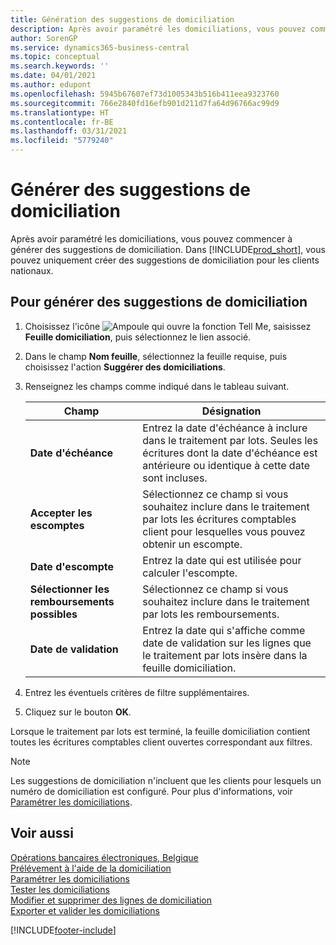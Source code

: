 ```yaml
---
title: Génération des suggestions de domiciliation
description: Après avoir paramétré les domiciliations, vous pouvez commencer à générer des suggestions de domiciliation. Vous pouvez uniquement créer des suggestions de domiciliation pour les clients nationaux.
author: SorenGP
ms.service: dynamics365-business-central
ms.topic: conceptual
ms.search.keywords: ''
ms.date: 04/01/2021
ms.author: edupont
ms.openlocfilehash: 5945b67607ef73d1005343b516b411eea9323760
ms.sourcegitcommit: 766e2840fd16efb901d211d7fa64d96766ac99d9
ms.translationtype: HT
ms.contentlocale: fr-BE
ms.lasthandoff: 03/31/2021
ms.locfileid: "5779240"
---
```

# <a name="generate-domiciliation-suggestions"></a>Générer des suggestions de domiciliation
Après avoir paramétré les domiciliations, vous pouvez commencer à générer des suggestions de domiciliation. Dans [!INCLUDE[prod_short](../../includes/prod_short.md)], vous pouvez uniquement créer des suggestions de domiciliation pour les clients nationaux.  

## <a name="to-generate-domiciliation-suggestions"></a>Pour générer des suggestions de domiciliation  

1.  Choisissez l'icône ![Ampoule qui ouvre la fonction Tell Me](../../media/ui-search/search_small.png "Dites-moi ce que vous voulez faire"), saisissez **Feuille domiciliation**, puis sélectionnez le lien associé.  
2.  Dans le champ **Nom feuille**, sélectionnez la feuille requise, puis choisissez l'action **Suggérer des domiciliations**.  
3.  Renseignez les champs comme indiqué dans le tableau suivant.  

    |Champ|Désignation|  
    |---------------------------------|---------------------------------------|  
    |**Date d'échéance**|Entrez la date d'échéance à inclure dans le traitement par lots. Seules les écritures dont la date d'échéance est antérieure ou identique à cette date sont incluses.|  
    |**Accepter les escomptes**|Sélectionnez ce champ si vous souhaitez inclure dans le traitement par lots les écritures comptables client pour lesquelles vous pouvez obtenir un escompte.|  
    |**Date d'escompte**|Entrez la date qui est utilisée pour calculer l'escompte.|  
    |**Sélectionner les remboursements possibles**|Sélectionnez ce champ si vous souhaitez inclure dans le traitement par lots les remboursements.|  
    |**Date de validation**|Entrez la date qui s'affiche comme date de validation sur les lignes que le traitement par lots insère dans la feuille domiciliation.|  

4.  Entrez les éventuels critères de filtre supplémentaires.  
5.  Cliquez sur le bouton **OK**.  

Lorsque le traitement par lots est terminé, la feuille domiciliation contient toutes les écritures comptables client ouvertes correspondant aux filtres.  

> [!NOTE]  
>  Les suggestions de domiciliation n'incluent que les clients pour lesquels un numéro de domiciliation est configuré. Pour plus d'informations, voir [Paramétrer les domiciliations](how-to-set-up-domiciliations.md).  

## <a name="see-also"></a>Voir aussi  
 [Opérations bancaires électroniques, Belgique](belgian-electronic-banking.md)   
 [Prélévement à l'aide de la domiciliation](direct-debit-using-domiciliation.md)   
 [Paramétrer les domiciliations](how-to-set-up-domiciliations.md)   
 [Tester les domiciliations](how-to-test-domiciliations.md)   
 [Modifier et supprimer des lignes de domiciliation](how-to-edit-and-delete-domiciliation-lines.md)   
 [Exporter et valider les domiciliations](how-to-export-and-post-domiciliations.md)


[!INCLUDE[footer-include](../../includes/footer-banner.md)]